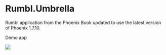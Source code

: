 # Rumbl.Umbrella

Rumbl application from the Phoenix Book updated to use the latest version of Phoenix 1.7.10.


Demo app


![](demo_app.gif)
